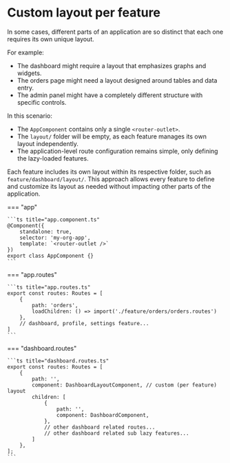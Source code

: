 # Custom layout per feature

In some cases, different parts of an application are so distinct that each one requires its own unique
layout.

For example:

- The dashboard might require a layout that emphasizes graphs and widgets.
- The orders page might need a layout designed around tables and data entry.
- The admin panel might have a completely different structure with specific controls.

In this scenario:

- The `AppComponent` contains only a single `<router-outlet>`.
- The `layout/` folder will be empty, as each feature manages its own layout independently.
- The application-level route configuration remains simple, only defining the lazy-loaded features.

Each feature includes its own layout within its respective folder, such as `feature/dashboard/layout/`.
This approach allows every feature to define and customize its layout as needed without impacting
other parts of the application.

=== "app"

    ```ts title="app.component.ts"
    @Component({
        standalone: true,
        selector: 'my-org-app',
        template: `<router-outlet />`
    })
    export class AppComponent {}
    ```

=== "app.routes"

    ```ts title="app.routes.ts"
    export const routes: Routes = [
        {
            path: 'orders',
            loadChildren: () => import('./feature/orders/orders.routes')
        },
        // dashboard, profile, settings feature...
    ]
    ```

=== "dashboard.routes"

    ```ts title="dashboard.routes.ts"
    export const routes: Routes = [
        {
            path: '',
            component: DashboardLayoutComponent, // custom (per feature) layout
            children: [
                {
                    path: '',
                    component: DashboardComponent,
                },
                // other dashboard related routes...
                // other dashboard related sub lazy features...
            ]
        },
    ];
    ```
